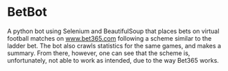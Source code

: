 BetBot
======

A python bot using Selenium and BeautifulSoup that places bets on virtual football matches on www.bet365.com following a scheme similar to the ladder bet. The bot also crawls statistics for the same games, and makes a summary. From there, however, one can see that the scheme is, unfortunately, not able to work as intended, due to the way Bet365 works.
